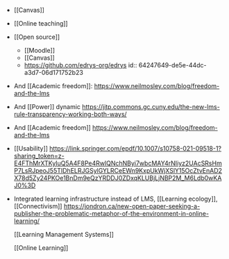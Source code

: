 - [[Canvas]]
- [[Online teaching]]
- [[Open source]]
	- [[Moodle]]
	- [[Canvas]]
	- https://github.com/edrys-org/edrys
	  id:: 64247649-de5e-44dc-a3d7-06d171752b23
- And [[Academic freedom]]: https://www.neilmosley.com/blog/freedom-and-the-lms
- And [[Power]] dynamic https://jitp.commons.gc.cuny.edu/the-new-lms-rule-transparency-working-both-ways/
- And [[Academic freedom]] https://www.neilmosley.com/blog/freedom-and-the-lms
- [[Usability]] https://link.springer.com/epdf/10.1007/s10758-021-09518-1?sharing_token=z-E4FThMrXTKyIuQ5A4F8Pe4RwlQNchNByi7wbcMAY4rNIiyz2UAcSRsHmP7LsRJpeoJ55TIDhELRJGSylGYLRCeEWn9KxpUkWjXSlY15OcZtvEnAD2X78d5Zy24PKOe1BnDm9eQzYRDDJ0ZDxqKLUBjLjNBP2M_M6Ldb0wKAJ0%3D
- Integrated learning infrastructure instead of LMS, [[Learning ecology]], [[Connectivism]] https://jondron.ca/new-open-paper-seeking-a-publisher-the-problematic-metaphor-of-the-environment-in-online-learning/
  
  [[Learning Management Systems]]
  
  [[Online Learning]]